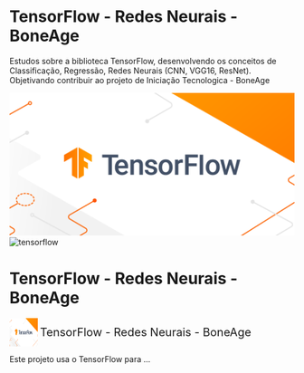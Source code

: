 # TensorFlow - Redes Neurais - BoneAge
Estudos sobre a biblioteca TensorFlow, desenvolvendo os conceitos de Classificação, Regressão, Redes Neurais (CNN, VGG16, ResNet). Objetivando contribuir ao projeto de Iniciação Tecnologica - BoneAge

<img src="/img/1692018415350.png">
<img src="https://www.vectorlogo.zone/logos/tensorflow/tensorflow-icon.svg" alt="tensorflow" width="40" height="40"/>


# TensorFlow - Redes Neurais - BoneAge

<div>
    <img src="/img/1692018415350.png" alt="Ícone" style="vertical-align: middle; width: 50px; height: 50px;">
    <span style="vertical-align: middle; font-size: 20px;">TensorFlow - Redes Neurais - BoneAge</span>
</div>

Este projeto usa o TensorFlow para ...
